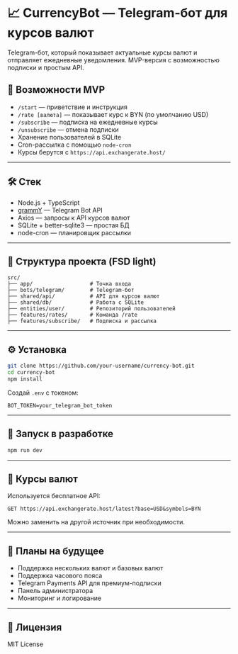# 📈 CurrencyBot — Telegram-бот для курсов валют

Telegram-бот, который показывает актуальные курсы валют и отправляет ежедневные уведомления. MVP-версия с возможностью подписки и простым API.

## 🚀 Возможности MVP

- `/start` — приветствие и инструкция
- `/rate [валюта]` — показывает курс к BYN (по умолчанию USD)
- `/subscribe` — подписка на ежедневные курсы
- `/unsubscribe` — отмена подписки
- Хранение пользователей в SQLite
- Cron-рассылка с помощью `node-cron`
- Курсы берутся с `https://api.exchangerate.host/`

---

## 🛠️ Стек

- Node.js + TypeScript
- [grammY](https://grammy.dev/) — Telegram Bot API
- Axios — запросы к API курсов валют
- SQLite + better-sqlite3 — простая БД
- node-cron — планировщик рассылки

---

## 📁 Структура проекта (FSD light)

```
src/
├── app/                  # Точка входа
├── bots/telegram/        # Telegram-бот
├── shared/api/           # API для курсов валют
├── shared/db/            # Работа с SQLite
├── entities/user/        # Репозиторий пользователей
├── features/rates/       # Команда /rate
├── features/subscribe/   # Подписка и рассылка
```

---

## ⚙️ Установка

```bash
git clone https://github.com/your-username/currency-bot.git
cd currency-bot
npm install
```

Создай `.env` с токеном:

```
BOT_TOKEN=your_telegram_bot_token
```

---

## 🚴 Запуск в разработке

```bash
npm run dev
```

---

## 🧩 Курсы валют

Используется бесплатное API:

```
GET https://api.exchangerate.host/latest?base=USD&symbols=BYN
```

Можно заменить на другой источник при необходимости.

---

## 🔮 Планы на будущее

- Поддержка нескольких валют и базовых валют
- Поддержка часового пояса
- Telegram Payments API для премиум-подписки
- Панель администратора
- Мониторинг и логирование

---

## 📜 Лицензия

MIT License
